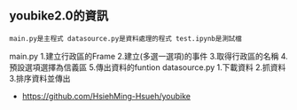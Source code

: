 ## youbike2.0的資訊
```
main.py是主程式 datasource.py是資料處理的程式 test.ipynb是測試檔
```
main.py
1.建立行政區的Frame
2.建立(多選一選項)的事件
3.取得行政區的名稱
4.預設選項選擇為信義區
5.傳出資料的funtion
datasource.py
1.下載資料
2.抓資料
3.排序資料並傳出

- https://github.com/HsiehMing-Hsueh/youbike